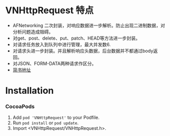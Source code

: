 VNHttpRequest 特点
==============
* AFNetworking  二次封装，对响应数据进一步解析。防止出现二进制数据，对分析问题造成阻碍。
* 对get、post、delete、put、patch、HEAD等方法进一步封装。
* 对请求任务放入到队列中进行管理，最大并发数6.
* 对请求头进一步封装。并且解析响应头数据，后台数据并不都通过body返回。
* 对JSON、FORM-DATA两种请求作区分。
* [简书地址](https://www.jianshu.com/p/385c3afaaaf4)



Installation
==============

### CocoaPods

1. Add `pod 'VNHttpRequest'` to your Podfile.
2. Run `pod install` or `pod update`.
3. Import \<VNHttpRequest/VNHttpRequest.h\>.
